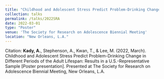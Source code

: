```yaml
---	
title: "Childhood and Adolescent Stress Predict Problem-Drinking Change in Different Periods of the Adult Lifespan: Results in a U.S.-Representative Sample"	
collection: talks	
permalink: /talks/2022SRA
date: 2022-03-01
type: "Poster"
venue: 'The Society for Research on Adolescence Biennial Meeting'
location: "New Orleans, L.A."
--- 
```

Citation: <b>Kady, A.</b>, Stephenson, A., Kwan, T., & Lee, M. (2022, March). Childhood and Adolescent Stress Predict Problem-Drinking Change in Different Periods of the Adult Lifespan: Results in a U.S.-Representative Sample [Poster presentation]. Presented at The Society for Research on Adolescence Biennial Meeting, New Orleans, L.A.

